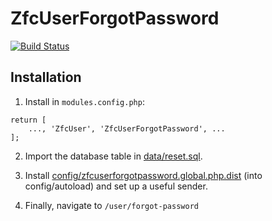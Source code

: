 # ZfcUserForgotPassword

[![Build Status](https://travis-ci.org/dillchuk/ZfcUserForgotPassword.svg?branch=master)](https://travis-ci.org/dillchuk/ZfcUserForgotPassword)

## Installation
1. Install in `modules.config.php`:
~~~
return [
    ..., 'ZfcUser', 'ZfcUserForgotPassword', ...
];
~~~

2. Import the database table in [data/reset.sql](data/reset.sql).

3. Install [config/zfcuserforgotpassword.global.php.dist](config/zfcuserforgotpassword.global.php.dist) (into config/autoload) and set up a useful sender.

4. Finally, navigate to `/user/forgot-password`
